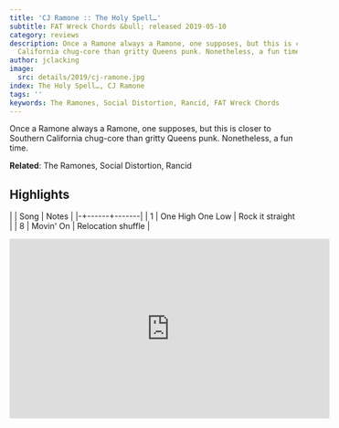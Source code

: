```yaml
---
title: 'CJ Ramone :: The Holy Spell…'
subtitle: FAT Wreck Chords &bull; released 2019-05-10
category: reviews
description: Once a Ramone always a Ramone, one supposes, but this is closer to Southern
  California chug-core than gritty Queens punk. Nonetheless, a fun time.
author: jclacking
image:
  src: details/2019/cj-ramone.jpg
index: The Holy Spell…, CJ Ramone
tags: ''
keywords: The Ramones, Social Distortion, Rancid, FAT Wreck Chords
---
```

Once a Ramone always a Ramone, one supposes, but this is closer to Southern California chug-core than gritty Queens punk. Nonetheless, a fun time.<!--more-->

**Related**: The Ramones, Social Distortion, Rancid

## Highlights

| | Song | Notes |
|-+------+-------|
| 1 | One High One Low | Rock it straight |
| 8 | Movin' On | Relocation shuffle |

<div class="tlo-detail-video"><iframe width="560" height="315" src="https://www.youtube.com/embed/QbtxChYI4dY" frameborder="0" allow="autoplay; encrypted-media" allowfullscreen></iframe></div>

